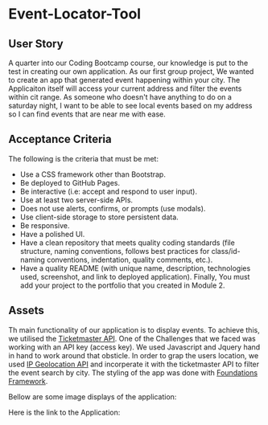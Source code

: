 # Event-Locator-Tool

## User Story
A quarter into our Coding Bootcamp course, our knowledge is put to the test in creating our own application. As our first group project, We wanted to create an app that generated event happening within your city. The Applicaiton itself will access your current address and filter the events within cit range. As someone who doesn't have anything to do on a saturday night, I want to be able to see local events based on my address so I can find events that are near me with ease.

## Acceptance Criteria
The following is the criteria that must be met: 

* Use a CSS framework other than Bootstrap.
* Be deployed to GitHub Pages.
* Be interactive (i.e: accept and respond to user input).
* Use at least two server-side APIs.
* Does not use alerts, confirms, or prompts (use modals).
* Use client-side storage to store persistent data.
* Be responsive.
* Have a polished UI.
* Have a clean repository that meets quality coding standards (file structure, naming conventions, follows best practices for class/id-naming conventions, indentation, quality comments, etc.).
* Have a quality README (with unique name, description, technologies used, screenshot, and link to deployed application).
Finally, You must add your project to the portfolio that you created in Module 2.


## Assets
Th main functionality of our application is to display events. To achieve this, we utilised the [Ticketmaster API](https://developer.ticketmaster.com/products-and-docs/apis/getting-started/). One of the Challenges that we faced was working with an API key (access key). We used Javascript and Jquery hand in hand to work around that obsticle. In order to grap the users location, we used [IP Geolocation API](https://ip-api.com/) and incorperate it with the ticketmaster API to filter the event search by city. The styling of the app was done with [Foundations Framework](https://get.foundation/sites/docs/).

Bellow are some image displays of the application:


Here is the link to the Application:
